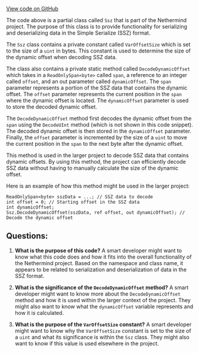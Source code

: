 [View code on GitHub](https://github.com/NethermindEth/nethermind/src/Nethermind/Nethermind.Serialization.Ssz/Ssz.Containers.cs)

The code above is a partial class called `Ssz` that is part of the Nethermind project. The purpose of this class is to provide functionality for serializing and deserializing data in the Simple Serialize (SSZ) format. 

The `Ssz` class contains a private constant called `VarOffsetSize` which is set to the size of a `uint` in bytes. This constant is used to determine the size of the dynamic offset when decoding SSZ data.

The class also contains a private static method called `DecodeDynamicOffset` which takes in a `ReadOnlySpan<byte>` called `span`, a reference to an integer called `offset`, and an out parameter called `dynamicOffset`. The `span` parameter represents a portion of the SSZ data that contains the dynamic offset. The `offset` parameter represents the current position in the `span` where the dynamic offset is located. The `dynamicOffset` parameter is used to store the decoded dynamic offset.

The `DecodeDynamicOffset` method first decodes the dynamic offset from the `span` using the `DecodeUInt` method (which is not shown in this code snippet). The decoded dynamic offset is then stored in the `dynamicOffset` parameter. Finally, the `offset` parameter is incremented by the size of a `uint` to move the current position in the `span` to the next byte after the dynamic offset.

This method is used in the larger project to decode SSZ data that contains dynamic offsets. By using this method, the project can efficiently decode SSZ data without having to manually calculate the size of the dynamic offset. 

Here is an example of how this method might be used in the larger project:

```
ReadOnlySpan<byte> sszData = ...; // SSZ data to decode
int offset = 0; // Starting offset in the SSZ data
int dynamicOffset;
Ssz.DecodeDynamicOffset(sszData, ref offset, out dynamicOffset); // Decode the dynamic offset
```
## Questions: 
 1. **What is the purpose of this code?** 
A smart developer might want to know what this code does and how it fits into the overall functionality of the Nethermind project. Based on the namespace and class name, it appears to be related to serialization and deserialization of data in the SSZ format.

2. **What is the significance of the `DecodeDynamicOffset` method?** 
A smart developer might want to know more about the `DecodeDynamicOffset` method and how it is used within the larger context of the project. They might also want to know what the `dynamicOffset` variable represents and how it is calculated.

3. **What is the purpose of the `VarOffsetSize` constant?** 
A smart developer might want to know why the `VarOffsetSize` constant is set to the size of a `uint` and what its significance is within the `Ssz` class. They might also want to know if this value is used elsewhere in the project.